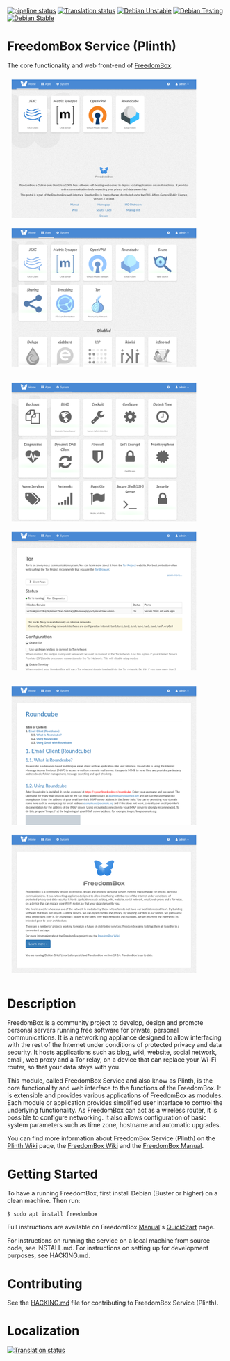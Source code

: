 [![pipeline status](https://salsa.debian.org/freedombox-team/plinth/badges/master/pipeline.svg)](https://salsa.debian.org/freedombox-team/plinth/commits/master)
[![Translation status](https://hosted.weblate.org/widgets/freedombox/-/svg-badge.svg)](https://hosted.weblate.org/engage/freedombox/?utm_source=widget)
[![Debian Unstable](https://badges.debian.net/badges/debian/unstable/freedombox/version.svg)](https://packages.debian.org/unstable/freedombox)
[![Debian Testing](https://badges.debian.net/badges/debian/testing/freedombox/version.svg)](https://packages.debian.org/testing/freedombox)
[![Debian Stable](https://badges.debian.net/badges/debian/stable/freedombox/version.svg)](https://packages.debian.org/stable/freedombox)

# FreedomBox Service (Plinth)

The core functionality and web front-end of
[FreedomBox](https://freedombox.org/).

<img src="doc/manual/en/images/freedombox-screenshot-home.png" width="425px" style="margin: 10px"> <img src="doc/manual/en/images/freedombox-screenshot-apps.png" width="425px" style="margin: 10px">

<img src="doc/manual/en/images/freedombox-screenshot-system.png" width="425px" style="margin: 10px"> <img src="doc/manual/en/images/freedombox-screenshot-tor.png" width="425px" style="margin: 10px">

<img src="doc/manual/en/images/freedombox-screenshot-manual.png" width="425px" style="margin: 10px"> <img src="doc/manual/en/images/freedombox-screenshot-about.png" width="425px" style="margin: 10px">

# Description

FreedomBox is a community project to develop, design and promote
personal servers running free software for private, personal
communications.  It is a networking appliance designed to allow
interfacing with the rest of the Internet under conditions of
protected privacy and data security.  It hosts applications such as
blog, wiki, website, social network, email, web proxy and a Tor relay,
on a device that can replace your Wi-Fi router, so that your data
stays with you.

This module, called FreedomBox Service and also know as Plinth, is the core
functionality and web interface to the functions of the FreedomBox. It is
extensible and provides various applications of FreedomBox as modules. Each
module or application provides simplified user interface to control the
underlying functionality. As FreedomBox can act as a wireless router, it is
possible to configure networking. It also allows configuration of basic system
parameters such as time zone, hostname and automatic upgrades.

You can find more information about FreedomBox Service (Plinth) on the
[Plinth Wiki](https://wiki.debian.org/FreedomBox/Plinth) page,
the [FreedomBox Wiki](https://wiki.debian.org/FreedomBox/) and the
[FreedomBox Manual](https://wiki.debian.org/FreedomBox/Manual).

# Getting Started

To have a running FreedomBox, first install Debian (Buster or higher) on a clean
machine. Then run:

```
$ sudo apt install freedombox
```

Full instructions are available on FreedomBox
[Manual](https://wiki.debian.org/FreedomBox/Manual/)'s
[QuickStart](https://wiki.debian.org/FreedomBox/Manual/QuickStart) page.

For instructions on running the service on a local machine from source code, see
INSTALL.md. For instructions on setting up for development purposes, see
HACKING.md.

# Contributing

See the [HACKING.md](https://salsa.debian.org/freedombox-team/plinth/blob/master/HACKING.md) file for contributing to FreedomBox Service (Plinth).

# Localization

[![Translation status](https://hosted.weblate.org/widgets/freedombox/-/287x66-white.png)](https://hosted.weblate.org/engage/freedombox/?utm_source=widget)
